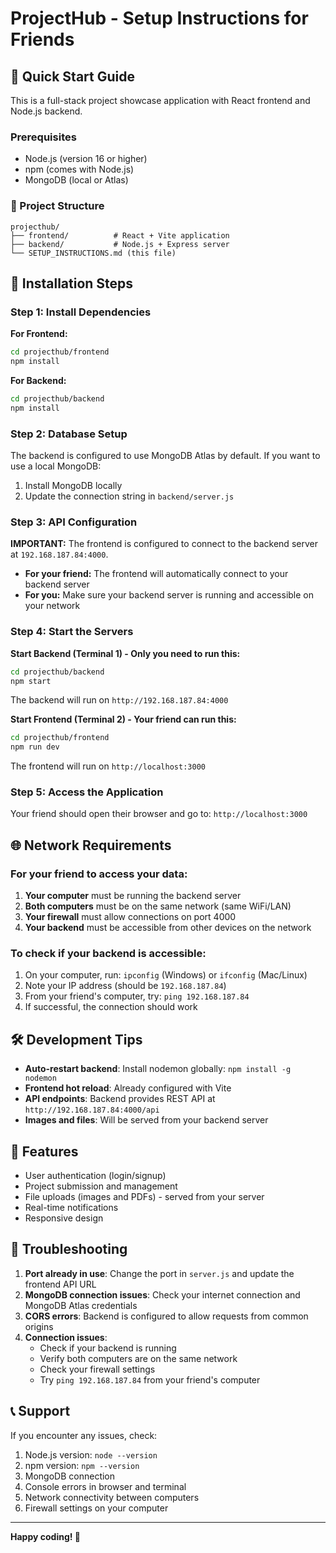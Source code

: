 # ProjectHub - Setup Instructions for Friends

## 🚀 Quick Start Guide

This is a full-stack project showcase application with React frontend and Node.js backend.

### Prerequisites
- Node.js (version 16 or higher)
- npm (comes with Node.js)
- MongoDB (local or Atlas)

### 📁 Project Structure
```
projecthub/
├── frontend/          # React + Vite application
├── backend/           # Node.js + Express server
└── SETUP_INSTRUCTIONS.md (this file)
```

## 🔧 Installation Steps

### Step 1: Install Dependencies

**For Frontend:**
```bash
cd projecthub/frontend
npm install
```

**For Backend:**
```bash
cd projecthub/backend
npm install
```

### Step 2: Database Setup

The backend is configured to use MongoDB Atlas by default. If you want to use a local MongoDB:

1. Install MongoDB locally
2. Update the connection string in `backend/server.js`

### Step 3: API Configuration

**IMPORTANT:** The frontend is configured to connect to the backend server at `192.168.187.84:4000`. 

- **For your friend:** The frontend will automatically connect to your backend server
- **For you:** Make sure your backend server is running and accessible on your network

### Step 4: Start the Servers

**Start Backend (Terminal 1) - Only you need to run this:**
```bash
cd projecthub/backend
npm start
```
The backend will run on `http://192.168.187.84:4000`

**Start Frontend (Terminal 2) - Your friend can run this:**
```bash
cd projecthub/frontend
npm run dev
```
The frontend will run on `http://localhost:3000`

### Step 5: Access the Application

Your friend should open their browser and go to: `http://localhost:3000`

## 🌐 Network Requirements

### For your friend to access your data:
1. **Your computer** must be running the backend server
2. **Both computers** must be on the same network (same WiFi/LAN)
3. **Your firewall** must allow connections on port 4000
4. **Your backend** must be accessible from other devices on the network

### To check if your backend is accessible:
1. On your computer, run: `ipconfig` (Windows) or `ifconfig` (Mac/Linux)
2. Note your IP address (should be `192.168.187.84`)
3. From your friend's computer, try: `ping 192.168.187.84`
4. If successful, the connection should work

## 🛠️ Development Tips

- **Auto-restart backend**: Install nodemon globally: `npm install -g nodemon`
- **Frontend hot reload**: Already configured with Vite
- **API endpoints**: Backend provides REST API at `http://192.168.187.84:4000/api`
- **Images and files**: Will be served from your backend server

## 📝 Features

- User authentication (login/signup)
- Project submission and management
- File uploads (images and PDFs) - served from your server
- Real-time notifications
- Responsive design

## 🐛 Troubleshooting

1. **Port already in use**: Change the port in `server.js` and update the frontend API URL
2. **MongoDB connection issues**: Check your internet connection and MongoDB Atlas credentials
3. **CORS errors**: Backend is configured to allow requests from common origins
4. **Connection issues**: 
   - Check if your backend is running
   - Verify both computers are on the same network
   - Check your firewall settings
   - Try `ping 192.168.187.84` from your friend's computer

## 📞 Support

If you encounter any issues, check:
1. Node.js version: `node --version`
2. npm version: `npm --version`
3. MongoDB connection
4. Console errors in browser and terminal
5. Network connectivity between computers
6. Firewall settings on your computer

---

**Happy coding! 🎉** 